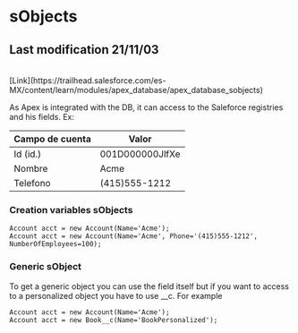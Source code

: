 # sObjects
## Last modification 21/11/03
<br>
[Link](https://trailhead.salesforce.com/es-MX/content/learn/modules/apex_database/apex_database_sobjects)


As Apex is integrated with the DB, it can access to the Saleforce registries and his fields.
Ex: 

|  Campo de cuenta | Valor  |
|---|---|
| Id (id.)  |  001D000000JlfXe |
| Nombre  | Acme  |
| Telefono  | (415)555-1212  |

### Creation variables sObjects
```Apex
Account acct = new Account(Name='Acme');
Account acct = new Account(Name='Acme', Phone='(415)555-1212', NumberOfEmployees=100);
```

### Generic sObject 
To get a generic object you can use the field itself but if you want to access to a personalized object you have to use __c. 
For example

```Apex
Account acct = new Account(Name='Acme');
Account acct = new Book__c(Name='BookPersonalized');
```

